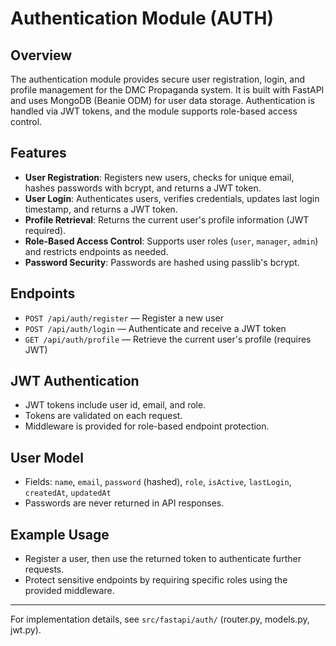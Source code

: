 # Authentication Module (AUTH)

## Overview
The authentication module provides secure user registration, login, and profile management for the DMC Propaganda system. It is built with FastAPI and uses MongoDB (Beanie ODM) for user data storage. Authentication is handled via JWT tokens, and the module supports role-based access control.

## Features
- **User Registration**: Registers new users, checks for unique email, hashes passwords with bcrypt, and returns a JWT token.
- **User Login**: Authenticates users, verifies credentials, updates last login timestamp, and returns a JWT token.
- **Profile Retrieval**: Returns the current user's profile information (JWT required).
- **Role-Based Access Control**: Supports user roles (`user`, `manager`, `admin`) and restricts endpoints as needed.
- **Password Security**: Passwords are hashed using passlib's bcrypt.

## Endpoints
- `POST /api/auth/register` — Register a new user
- `POST /api/auth/login` — Authenticate and receive a JWT token
- `GET /api/auth/profile` — Retrieve the current user's profile (requires JWT)

## JWT Authentication
- JWT tokens include user id, email, and role.
- Tokens are validated on each request.
- Middleware is provided for role-based endpoint protection.

## User Model
- Fields: `name`, `email`, `password` (hashed), `role`, `isActive`, `lastLogin`, `createdAt`, `updatedAt`
- Passwords are never returned in API responses.

## Example Usage
- Register a user, then use the returned token to authenticate further requests.
- Protect sensitive endpoints by requiring specific roles using the provided middleware.

---
For implementation details, see `src/fastapi/auth/` (router.py, models.py, jwt.py).
